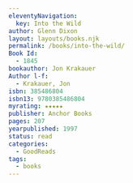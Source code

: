 ```yaml
---
eleventyNavigation:
  key: Into the Wild
author: Glenn Dixon
layout: layouts/books.njk
permalink: /books/into-the-wild/
Book Id:
  - 1845
bookauthor: Jon Krakauer
Author l-f:
  - Krakauer, Jon
isbn: 385486804
isbn13: 9780385486804
myrating: ★★★★★
publisher: Anchor Books
pages: 207
yearpublished: 1997
status: read
categories:
  - GoodReads
tags:
  - books
---
```

